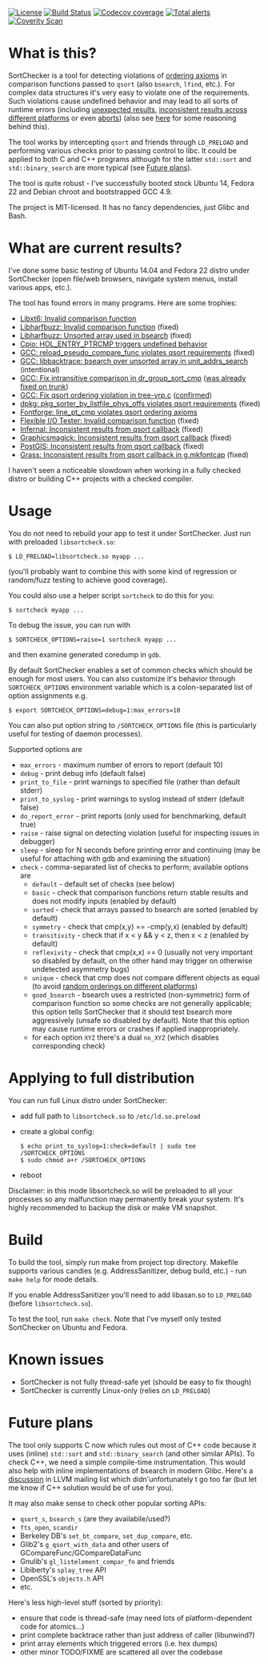 [![License](http://img.shields.io/:license-MIT-blue.svg)](https://github.com/yugr/sortcheck/blob/master/LICENSE.txt)
[![Build Status](https://travis-ci.org/yugr/sortcheck.svg?branch=master)](https://travis-ci.org/yugr/sortcheck)
[![Codecov coverage](https://img.shields.io/codecov/c/github/yugr/sortcheck.svg)](https://codecov.io/gh/yugr/sortcheck)
[![Total alerts](https://img.shields.io/lgtm/alerts/g/yugr/sortcheck.svg?logo=lgtm&logoWidth=18)](https://lgtm.com/projects/g/yugr/sortcheck/alerts/)
[![Coverity Scan](https://scan.coverity.com/projects/19944/badge.svg)](https://scan.coverity.com/projects/yugr-sortcheck)

# What is this?

SortChecker is a tool for detecting violations
of [ordering axioms](http://pubs.opengroup.org/onlinepubs/009695399/functions/qsort.html)
in comparison functions passed to `qsort`
(also `bsearch`, `lfind`, etc.). For complex data structures it's very
easy to violate one of the requirements. Such violations cause
undefined behavior and may lead to all sorts of runtime
errors (including [unexpected results](https://groups.google.com/d/topic/golang-checkins/w4YWUgBhjJ0),
[inconsistent results across different platforms](https://gcc.gnu.org/ml/gcc/2017-07/msg00078.html)
or even [aborts](https://bugzilla.samba.org/show_bug.cgi?id=3959)) (also see [here](https://stackoverflow.com/a/24048654/2170527) for some reasoning behind this).

The tool works by intercepting `qsort` and friends through `LD_PRELOAD`
and performing various checks prior to passing control to libc.
It could be applied to both C and C++ programs although for the
latter `std::sort` and `std::binary_search` are more typical
(see [Future plans](#future-plans)).

The tool is quite robust - I've successfully
booted stock Ubuntu 14, Fedora 22 and Debian chroot and bootstrapped
GCC 4.9.

The project is MIT-licensed. It has no fancy dependencies,
just Glibc and Bash.

# What are current results?

I've done some basic testing of Ubuntu 14.04 and Fedora 22 distro
under SortChecker (open file/web browsers, navigate system menus,
install various apps, etc.).

The tool has found errors in many programs.  Here are some trophies:
* [Libxt6: Invalid comparison function](https://bugs.freedesktop.org/show_bug.cgi?id=93273)
* [Libharfbuzz: Invalid comparison function](https://bugs.freedesktop.org/show_bug.cgi?id=93274) (fixed)
* [Libharfbuzz: Unsorted array used in bsearch](https://bugs.freedesktop.org/show_bug.cgi?id=93275) (fixed)
* [Cpio: HOL\_ENTRY\_PTRCMP triggers undefined behavior](http://savannah.gnu.org/bugs/index.php?46638)
* [GCC: reload\_pseudo\_compare\_func violates qsort requirements](https://gcc.gnu.org/bugzilla/show_bug.cgi?id=68988) (fixed)
* [GCC: libbacktrace: bsearch over unsorted array in unit\_addrs\_search](https://gcc.gnu.org/bugzilla/show_bug.cgi?id=69050) (intentional)
* [GCC: Fix intransitive comparison in dr\_group\_sort\_cmp](https://gcc.gnu.org/ml/gcc-patches/2015-12/msg02141.html) ([was already fixed on trunk](https://gcc.gnu.org/ml/gcc-patches/2015-11/msg02444.html))
* [GCC: Fix qsort ordering violation in tree-vrp.c](https://gcc.gnu.org/ml/gcc-patches/2017-07/msg00882.html) ([confirmed](https://gcc.gnu.org/ml/gcc-patches/2017-07/msg00897.html))
* [dpkg: pkg\_sorter\_by\_listfile\_phys\_offs violates qsort requirements](https://bugs.debian.org/cgi-bin/bugreport.cgi?bug=808912) (fixed)
* [Fontforge: line\_pt\_cmp violates qsort ordering axioms](https://github.com/fontforge/fontforge/issues/2602)
* [Flexible I/O Tester: Invalid comparison function](https://github.com/axboe/fio/issues/140) (fixed)
* [Infernal: Inconsistent results from qsort callback](https://github.com/EddyRivasLab/infernal/issues/11) (fixed)
* [Graphicsmagick: Inconsistent results from qsort callback](https://sourceforge.net/p/graphicsmagick/bugs/562/) (fixed)
* [PostGIS: Inconsistent results from qsort callback](https://trac.osgeo.org/postgis/ticket/4093) (fixed)
* [Grass: Inconsistent results from qsort callback in g.mkfontcap](https://trac.osgeo.org/grass/ticket/3564) (fixed)

I haven't seen a noticeable slowdown when working in a fully checked
distro or building C++ projects with a checked compiler.

# Usage

You do not need to rebuild your app to test it under SortChecker.
Just run with preloaded `libsortcheck.so`:

```
$ LD_PRELOAD=libsortcheck.so myapp ...
```

(you'll probably want to combine this with some kind of regression
or random/fuzz testing to achieve good coverage).

You could also use a helper script `sortcheck` to do this for you:

```
$ sortcheck myapp ...
```

To debug the issue, you can run with

```
$ SORTCHECK_OPTIONS=raise=1 sortcheck myapp ...
```

and then examine generated coredump in `gdb`.

By default SortChecker enables a set of common checks which should
be enough for most users. You can also customize it's behavior
through `SORTCHECK_OPTIONS` environment variable which is
a colon-separated list of option assignments e.g.

```
$ export SORTCHECK_OPTIONS=debug=1:max_errors=10
```

You can also put option string to `/SORTCHECK_OPTIONS` file
(this is particularly useful for testing of daemon processes).

Supported options are
* `max_errors` - maximum number of errors to report (default 10)
* `debug` - print debug info (default false)
* `print_to_file` - print warnings to specified file (rather
than default stderr)
* `print_to_syslog` - print warnings to syslog instead of stderr
(default false)
* `do_report_error` - print reports (only used for benchmarking,
default true)
* `raise` - raise signal on detecting violation (useful for
inspecting issues in debugger)
* `sleep` - sleep for N seconds before printing error and continuing
(may be useful for attaching with gdb and examining the situation)
* `check` - comma-separated list of checks to perform;
available options are
  * `default` - default set of checks (see below)
  * `basic` - check that comparison functions return stable results
  and does not modify inputs (enabled by default)
  * `sorted` - check that arrays passed to bsearch are sorted (enabled
  by default)
  * `symmetry` - check that cmp(x,y) == -cmp(y,x) (enabled by default)
  * `transitivity` - check that if x < y && y < z, then x < z
  (enabled by default)
  * `reflexivity` - check that cmp(x,x) == 0 (usually not very important
  so disabled by default, on the other hand may trigger on otherwise
  undetected asymmetry bugs)
  * `unique` - check that cmp does not compare different objects
  as equal (to avoid [random orderings on different platforms](https://gcc.gnu.org/ml/gcc/2017-07/msg00078.html))
  * `good_bsearch` - bsearch uses a restricted (non-symmetric) form
  of comparison function so some checks are not generally applicable;
  this option tells SortChecker that it should test bsearch more
  aggressively (unsafe so disabled by default). Note that this
  option may cause runtime errors or crashes if applied
  inappropriately.
  * for each option `XYZ` there's a dual `no_XYZ` (which disables
  corresponding check)

# Applying to full distribution

You can run full Linux distro under SortChecker:
* add full path to `libsortcheck.so` to `/etc/ld.so.preload`
* create a global config:

  ```
  $ echo print_to_syslog=1:check=default | sudo tee /SORTCHECK_OPTIONS 
  $ sudo chmod a+r /SORTCHECK_OPTIONS
  ```

* reboot

Disclaimer: in this mode libsortcheck.so will be preloaded to
all your processes so any malfunction may permanently break your
system. It's highly recommended to backup the disk or make
VM snapshot.

# Build

To build the tool, simply run make from project top directory.
Makefile supports various candies (e.g. AddressSanitizer,
debug build, etc.) - run `make help` for mode details.

If you enable AddressSanitizer you'll need to add libasan.so
to `LD_PRELOAD` (before `libsortcheck.so`).

To test the tool, run `make check`. Note that I've myself only
tested SortChecker on Ubuntu and Fedora.

# Known issues

* SortChecker is not fully thread-safe yet (should be easy to fix though)
* SortChecker is currently Linux-only (relies on `LD_PRELOAD`)

# Future plans

The tool only supports C now which rules out most of C++ code
because it uses (inline) `std::sort` and `std::binary_search`
(and other similar APIs). To check C++, we need a simple
compile-time instrumentation. This would also help with inline
implementations of bsearch in modern Glibc.
Here's a [discussion](http://lists.llvm.org/pipermail/llvm-dev/2016-January/093835.html)
in LLVM mailing list which didn'unfortunately t go too far
(but let me know if C++ solution would be of use for you).

It may also make sense to check other popular sorting APIs:
* `qsort_s`, `bsearch_s` (are they availabile/used?)
* `fts_open`, `scandir`
* Berkeley DB's `set_bt_compare`, `set_dup_compare`, etc.
* Glib2's `g_qsort_with_data` and other users of GCompareFunc/GCompareDataFunc
* Gnulib's `gl_listelement_compar_fn` and friends
* Libiberty's `splay_tree` API
* OpenSSL's `objects.h` API
* etc.

Here's less high-level stuff (sorted by priority):
* ensure that code is thread-safe (may need lots of platform-dependent code for atomics...)
* print complete backtrace rather than just address of caller (libunwind?)
* print array elements which triggered errors (i.e. hex dumps)
* other minor TODO/FIXME are scattered all over the codebase
